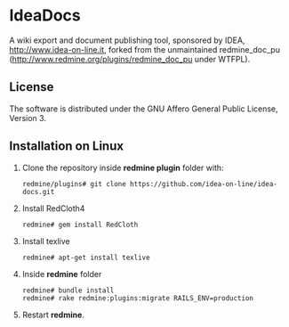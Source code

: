 # IdeaDocs

A wiki export and document publishing tool, sponsored by IDEA, http://www.idea-on-line.it, forked from the unmaintained redmine_doc_pu (http://www.redmine.org/plugins/redmine_doc_pu under WTFPL).

## License

The software is distributed under the GNU Affero General Public License, Version 3.

## Installation on Linux

1. Clone the repository inside **redmine plugin** folder with:
 
    ```
    redmine/plugins# git clone https://github.com/idea-on-line/idea-docs.git
    ```

2. Install RedCloth4

    ```
    redmine# gem install RedCloth
    ```

3. Install texlive

    ```
    redmine# apt-get install texlive
    ```

4. Inside **redmine** folder

    ```
    redmine# bundle install
    redmine# rake redmine:plugins:migrate RAILS_ENV=production
    ```

5. Restart **redmine**.